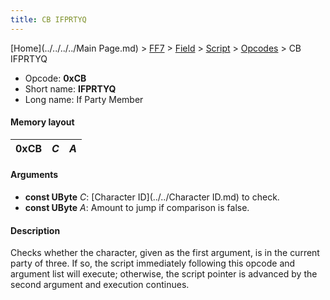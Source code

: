 ```yaml
---
title: CB IFPRTYQ
---
```


[Home](../../../../Main Page.md) > [FF7](../../../../FF7.md) > [Field](../../../Field.md) > [Script](../../Script.md) > [Opcodes](../Opcodes.md) > CB IFPRTYQ

-   Opcode: **0xCB**
-   Short name: **IFPRTYQ**
-   Long name: If Party Member

#### Memory layout

| 0xCB | *C* | *A* |
|------|-----|-----|

#### Arguments

-   **const UByte** *C*: [Character ID](../../Character ID.md) to check.
-   **const UByte** *A*: Amount to jump if comparison is false.

#### Description

Checks whether the character, given as the first argument, is in the current party of three. If so, the script immediately following this opcode and argument list will execute; otherwise, the script pointer is advanced by the second argument and execution continues.
